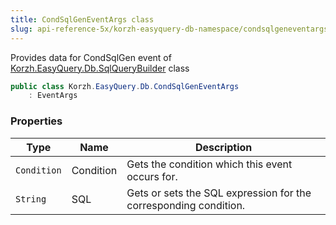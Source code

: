 ```yaml
---
title: CondSqlGenEventArgs class
slug: api-reference-5x/korzh-easyquery-db-namespace/condsqlgeneventargs-class
---
```


Provides data for CondSqlGen event of [Korzh.EasyQuery.Db.SqlQueryBuilder](//easyquery/docs/api-reference-5x/korzh-easyquery-db-namespace/sqlquerybuilder-class) class
```csharp
public class Korzh.EasyQuery.Db.CondSqlGenEventArgs
    : EventArgs

```

### Properties

| Type | Name | Description | 
| --- | --- | --- | 
| `Condition` | Condition | Gets the condition which this event occurs for. | 
| `String` | SQL | Gets or sets the SQL expression for the corresponding condition. |